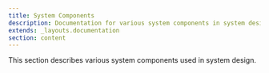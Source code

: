 ```yaml
---
title: System Components
description: Documentation for various system components in system design.
extends: _layouts.documentation
section: content
---
```


This section describes various system components used in system design.